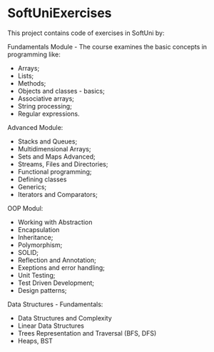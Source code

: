 # SoftUniExercises
This project contains code of exercises in SoftUni by:

Fundamentals Module - The course examines the basic concepts in programming like: 
* Arrays;
* Lists;
* Methods;
* Objects and classes - basics;
* Associative arrays;
* String processing;
* Regular expressions.

Advanced Module:
* Stacks and Queues;
* Multidimensional Arrays;
* Sets and Maps Advanced;
* Streams, Files and Directories;
* Functional programming;
* Defining classes
* Generics;
* Iterators and Comparators;

OOP Modul:
* Working with Abstraction
* Encapsulation
* Inheritance;
* Polymorphism;
* SOLID;
* Reflection and Annotation;
* Exeptions and error handling;
* Unit Testing;
* Test Driven Development;
* Design patterns;
 
 Data Structures - Fundamentals:
 * Data Structures and Complexity
 * Linear Data Structures
 * Trees Representation and Traversal (BFS, DFS)
 * Heaps, BST
